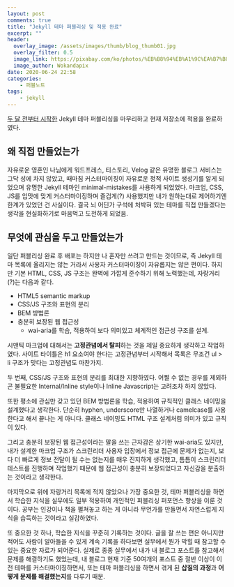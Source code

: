```yaml
---
layout: post
comments: true
title: "Jekyll 테마 퍼블리싱 및 적용 완료"
excerpt: ""
header:
  overlay_image: /assets/images/thumb/blog_thumb01.jpg
  overlay_filter: 0.5
  image_link: https://pixabay.com/ko/photos/%EB%B8%94%EB%A1%9C%EA%B7%B8-%EC%9D%B8%ED%84%B0%EB%84%B7-%EC%9B%B9-%EA%B8%B0%EC%88%A0-2355684/
  image_author: Wokandapix
date: 2020-06-24 22:58
categories:
    - 퍼블노트
tags:
    - jekyll
---
```


[두 달 전부터 시작한](/2020/04/11/making-jekyll-theme/) Jekyll 테마 퍼블리싱을 마무리하고 현재 저장소에 적용을 완료하였다.

## 왜 직접 만들었는가

자유로운 영혼인 나님에게 워드프레스, 티스토리, Velog 같은 유명한 블로그 서비스는 그닥 성에 차지 않았고, 때마침 커스터마이징이 자유로운 정적 사이트 생성기를 알게 되었으며 유명한 Jekyll 테마인 minimal-mistakes를 사용하게 되었었다. 마크업, CSS, JS를 입맛에 맞게 커스터마이징하며 즐겁게(?) 사용했지만 내가 원하는대로 제어하기엔 한계가 있었던 건 사실이다. 결국 뇌 어딘가 구석에 처박혀 있는 테마를 직접 만들겠다는 생각을 현실화하기로 마음먹고 도전하게 되었음.

## 무엇에 관심을 두고 만들었는가

일단 퍼블리싱 완료 후 배포는 하지만 나 혼자만 쓰려고 만드는 것이므로, 즉 Jekyll 테마 목록에 올리지는 않는 거라서 사용자 커스터마이징이 자유롭지는 않은 편이다. 하지만 기본 HTML, CSS, JS 구조는 완벽에 가깝게 준수하기 위해 노력했는데, 자랑거리(?)는 다음과 같다.

* HTML5 semantic markup
* CSS/JS 구조와 표현의 분리
* BEM 방법론
* 충분히 보장된 웹 접근성
  * wai-aria를 학습, 적용하여 보다 의미있고 체계적인 접근성 구조를 설계.

시맨틱 마크업에 대해서는 **고정관념에서 탈피**하는 것을 제일 중요하게 생각하고 작업하였다. 사이트 타이틀은 h1 요소여야 한다는 고정관념부터 시작해서 목록은 무조건 ul > li 구조가 맞다는 고정관념도 마찬가지.

두 번째, CSS/JS 구조와 표현의 분리를 최대한 지향하였다. 어쩔 수 없는 경우를 제외하곤 불필요한 Internal/Inline style이나 Inline Javascript는 고려조차 하지 않았다.

또한 평소에 관심만 갖고 있던 BEM 방법론을 학습, 적용하여 규칙적인 클래스 네이밍을 설계했다고 생각한다. 단순히 hyphen, underscore만 나열하거나 camelcase를 사용한다고 해서 끝나는 게 아니다. 클래스 네이밍도 HTML 구조 설계처럼 의미가 있고 규칙이 있다.

그리고 충분히 보장된 웹 접근성이라는 말을 쓰는 근자감은 상기한 wai-aria도 있지만, 내가 설계한 마크업 구조가 스크린리더 사용자 입장에서 정보 접근에 문제가 없는지, 보다 더 빠르게 정보 전달이 될 수는 없는지를 매우 진지하게 생각했고, 틈틈이 스크린리더 테스트를 진행하며 작업했기 때문에 웹 접근성이 충분히 보장되었다고 자신감을 분출하는 것이라고 생각한다.

마지막으로 위에 자랑거리 목록에 적지 않았으나 가장 중요한 것, 테마 퍼블리싱을 하면서 학습한 지식을 실무에도 일부 적용하여 개인적인 퍼블리싱 퍼포먼스 향상을 이룬 것이다. 공부는 인강이나 책을 펼쳐놓고 하는 게 아니라 무언가를 만들면서 자연스럽게 지식을 습득하는 것이라고 실감하였다.

또 중요한 것 하나, 학습한 지식을 꾸준히 기록하는 것이다. 글을 잘 쓰는 편은 아니지만 적어도 사람이 알아들을 수 있게 계속 기록을 하다보면 실무에서 뭔가 막힐 때 참고할 수 있는 중요한 자료가 되어준다. 실제로 종종 실무에서 내가 내 블로그 포스트를 참고해서 문제를 해결하기도 했었는데, 내 블로그 현재 기준 50여개의 포스트 중 절반 이상이 이전 테마를 커스터마이징하면서, 또는 테마 퍼블리싱을 하면서 겪게 된 **삽질의 과정**과 **어떻게 문제를 해결했는지**를 다루기 때문.